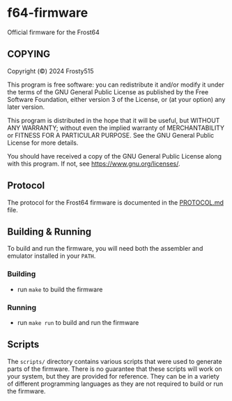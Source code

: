 # f64-firmware

Official firmware for the Frost64

## COPYING

Copyright (©) 2024  Frosty515

This program is free software: you can redistribute it and/or modify
it under the terms of the GNU General Public License as published by
the Free Software Foundation, either version 3 of the License, or
(at your option) any later version.

This program is distributed in the hope that it will be useful,
but WITHOUT ANY WARRANTY; without even the implied warranty of
MERCHANTABILITY or FITNESS FOR A PARTICULAR PURPOSE.  See the
GNU General Public License for more details.

You should have received a copy of the GNU General Public License
along with this program.  If not, see <https://www.gnu.org/licenses/>.

## Protocol

The protocol for the Frost64 firmware is documented in the [PROTOCOL.md](PROTOCOL.md) file.

## Building & Running

To build and run the firmware, you will need both the assembler and emulator installed in your `PATH`.

### Building

- run `make` to build the firmware

### Running

- run `make run` to build and run the firmware

## Scripts

The `scripts/` directory contains various scripts that were used to generate parts of the firmware. There is no guarantee that these scripts will work on your system, but they are provided for reference. They can be in a variety of different programming languages as they are not required to build or run the firmware.
